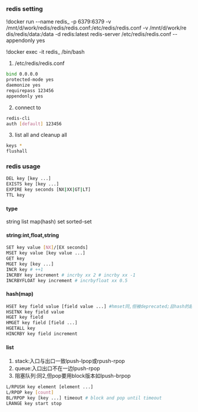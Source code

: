 ### redis setting
!docker run --name redis_ -p 6379:6379 -v /mnt/d/work/redis/redis/redis.conf:/etc/redis/redis.conf -v /mnt/d/work/re    dis/redis/data:/data -d redis:latest redis-server /etc/redis/redis.conf --appendonly yes

!docker exec -it redis_ /bin/bash

1. /etc/redis/redis.conf
```bash
bind 0.0.0.0
protected-mode yes
daemonize yes
requirepass 123456
appendonly yes
```
2. connect to
```bash
redis-cli
auth [default] 123456
```

3. list all and cleanup all
```bash
keys *
flushall
```

### redis usage
```bash
DEL key [key ...]
EXISTS key [key ...]
EXPIRE key seconds [NX|XX|GT|LT]
TTL key
```

#### type
string list map(hash) set sorted-set
#### string:int,float,string
```bash
SET key value [NX]/[EX seconds]
MSET key value [key value ...]
GET key
MGET key [key ...]
INCR key # ++1
INCRBY key increment # incrby xx 2 # incrby xx -1
INCRBYFLOAT key increment # incrbyfloat xx 0.5
```

#### hash(map)
```bash
HSET key field value [field value ...] #hmset同,但被deprecated;且hash的超时仅可hset后expire key 10
HSETNX key field value
HGET key field
HMGET key field [field ...]
HGETALL key
HINCRBY key field increment
```

#### list
1. stack:入口与出口一致lpush-lpop或rpush-rpop
2. queue:入口出口不在一边lpush-rpop
3. 阻塞队列:同2,但pop要用block版本如lpush-brpop
```bash
L/RPUSH key element [element ...]
L/RPOP key [count]
BL/RPOP key [key ...] timeout # block and pop until timeout
LRANGE key start stop
```